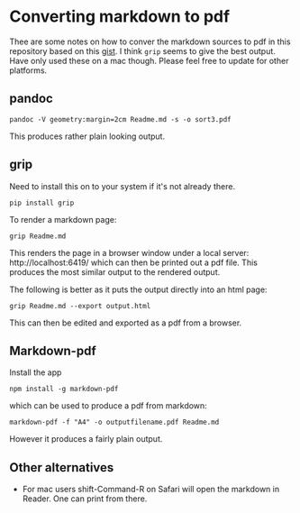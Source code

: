 # Converting markdown to pdf

Thee are some notes on how to conver the markdown sources to pdf in this
repository based on this 
[gist](https://gist.github.com/justincbagley/ec0a6334cc86e854715e459349ab1446).
I think `grip` seems to give the best output. Have only used these on a mac though. Please feel free to update for other platforms.

## pandoc

```
pandoc -V geometry:margin=2cm Readme.md -s -o sort3.pdf
```

This produces rather plain looking output.

## grip

Need to install this on to your system if it's not already there.

```
pip install grip
```

To render a markdown page:

```
grip Readme.md
```

This renders the page in a browser window under a local server:
http://localhost:6419/ which can then be printed out a pdf file.
This produces the most similar output to the rendered output.

The following is better as it puts the output directly into an html
page:


```
grip Readme.md --export output.html

```

This can then be edited and exported as a pdf from a browser.

## Markdown-pdf

Install the app

```
npm install -g markdown-pdf
```

which can be used to produce a pdf from markdown:

```
markdown-pdf -f "A4" -o outputfilename.pdf Readme.md
```

However it produces a fairly plain output.

## Other alternatives

* For mac users shift-Command-R on Safari will open the markdown in Reader. One can print from there.
